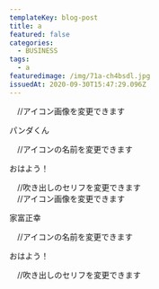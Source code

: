 ```yaml
---
templateKey: blog-post
title: a
featured: false
categories:
  - BUSINESS
tags:
  - a
featuredimage: /img/71a-ch4bsdl.jpg
issuedAt: 2020-09-30T15:47:29.096Z
---
```

<!--左の吹き出し-->
 <div class="balloon-simple">
   <div class="icon-left">
     <img src="images/パンダくん.jpg" alt="">　//アイコン画像を変更できます
     <p>パンダくん</p>　//アイコンの名前を変更できます
   </div>
   <div class="balloon">
     <div class="serif-left">
       <p>おはよう！</p>　//吹き出しのセリフを変更できます
     </div>
   </div>
 </div>
 <!--左の吹き出し end-->
 
 <!--右の吹き出し-->
 <div class="balloon-simple">
   <div class="icon-right">
     <img src="images/家富正幸.png" alt="">　//アイコン画像を変更できます
     <p>家富正幸</p>　//アイコンの名前を変更できます
   </div> 
   <div class="balloon">
     <div class="serif-right">
       <p>おはよう！</p>　//吹き出しのセリフを変更できます
     </div>
   </div>
 </div>
 <!--右の吹き出し end-->